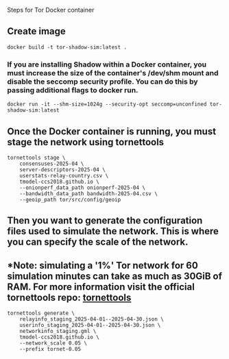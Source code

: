 Steps for Tor Docker container


## Create image
 `docker build -t tor-shadow-sim:latest . `

### If you are installing Shadow within a Docker container, you must increase the size of the container's /dev/shm mount and disable the seccomp security profile. You can do this by passing additional flags to docker run.

 `docker run -it --shm-size=1024g --security-opt seccomp=unconfined tor-shadow-sim:latest`


## Once the Docker container is running, you must stage the network using tornettools
    tornettools stage \
        consensuses-2025-04 \
        server-descriptors-2025-04 \
        userstats-relay-country.csv \
        tmodel-ccs2018.github.io \
        --onionperf_data_path onionperf-2025-04 \
        --bandwidth_data_path bandwidth-2025-04.csv \
        --geoip_path tor/src/config/geoip

## Then you want to generate the configuration files used to simulate the network. This is where you can specify the scale of the network. 
## *Note: simulating a '1%' Tor network for 60 simulation minutes can take as much as 30GiB of RAM. For more information visit the official tornettools repo: [tornettools](https://github.com/shadow/tornettools/tree/df6ada5e74c1eda22899610e4d1bed13a37878eb)
    tornettools generate \
        relayinfo_staging_2025-04-01--2025-04-30.json \
        userinfo_staging_2025-04-01--2025-04-30.json \
        networkinfo_staging.gml \
        tmodel-ccs2018.github.io \
        --network_scale 0.05 \
        --prefix tornet-0.05





